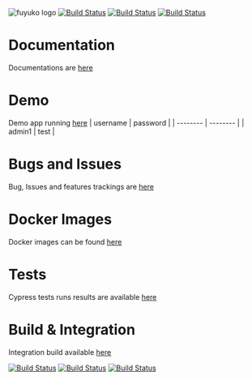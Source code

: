 
![fuyuko logo](https://github.com/tmjeee/fuyuko/blob/v1.0.0-beta/fe/src/assets/images/logo/fuyuko-logo-with-side-wordings.png)
[![Build Status](https://jenkins.fuyuko.org/buildStatus/icon?job=fuyuko-fe&subject=FE%20Build%20Status)](https://jenkins.fuyuko.org/job/fuyuko-fe/)
[![Build Status](https://jenkins.fuyuko.org/buildStatus/icon?job=fuyuko-be&subject=BE%20Build%20Status)](https://jenkins.fuyuko.org/job/fuyuko-be/)
[![Build Status](https://jenkins.fuyuko.org/buildStatus/icon?job=fuyuko-wf&subject=WF%20Build%20Status)](https://jenkins.fuyuko.org/job/fuyuko-wf/)

# Documentation
Documentations are [here](https://fuyuko-org.gitbook.io/fuyuko/)

# Demo
Demo app running [here](https://demo.fuyuko.org)
| username | password |
| -------- | -------- |
| admin1 | test |

# Bugs and Issues
Bug, Issues and features trackings are [here](https://github.com/tmjeee/fuyuko/issues)

# Docker Images
Docker images can be found [here](https://hub.docker.com/repositories/tmjee)

# Tests
Cypress tests runs results are available [here](https://dashboard.cypress.io/projects/ozp71m)

# Build & Integration 
Integration build available [here](https://jenkins.fuyuko.org)

[![Build Status](https://jenkins.fuyuko.org/buildStatus/icon?job=fuyuko-fe&subject=FE%20Build%20Status)](https://jenkins.fuyuko.org/job/fuyuko-fe/)
[![Build Status](https://jenkins.fuyuko.org/buildStatus/icon?job=fuyuko-be&subject=BE%20Build%20Status)](https://jenkins.fuyuko.org/job/fuyuko-be/)
[![Build Status](https://jenkins.fuyuko.org/buildStatus/icon?job=fuyuko-wf&subject=WF%20Build%20Status)](https://jenkins.fuyuko.org/job/fuyuko-wf/)

